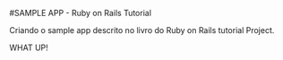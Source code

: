 #SAMPLE APP - Ruby on Rails Tutorial

Criando o sample app descrito no livro do Ruby on Rails tutorial Project.

WHAT UP!